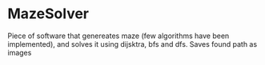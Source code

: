 # MazeSolver
Piece of software that genereates maze (few algorithms have been implemented), and solves it using dijsktra, bfs and dfs. Saves found path as images
